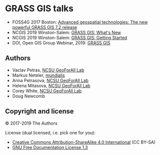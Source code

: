 # GRASS GIS talks

* FOSS4G 2017 Boston: [Advanced geospatial technologies: The new powerful GRASS GIS 7.2 release](https://wenzeslaus.github.io/grass-gis-talks/foss4g2017.html)
* NCGIS 2019 Winston-Salem: [GRASS GIS: What's New](https://wenzeslaus.github.io/grass-gis-talks/ncgis2019_whats_new.html)
* NCGIS 2019 Winston-Salem: [GRASS GIS: Getting Started](https://wenzeslaus.github.io/grass-gis-talks/ncgis2019_getting_started.html)
* DOI, Open GIS Group Webinar, 2019: [GRASS GIS](https://wenzeslaus.github.io/grass-gis-talks/doi2019_grass_gis.html)

## Authors

* Vaclav Petras, [NCSU GeoForAll Lab](http://geospatial.ncsu.edu/geoforall)
* Markus Neteler, [mundialis](http://mundialis.de/)
* Anna Petrasova, [NCSU GeoForAll Lab](http://geospatial.ncsu.edu/geoforall)
* Helena Mitasova, [NCSU GeoForAll Lab](http://geospatial.ncsu.edu/geoforall)
* Corey White, [NCSU GeoForAll Lab](http://geospatial.ncsu.edu/geoforall)
* Doug Newcomb

## Copyright and license

&copy; 2017-2019 The Authors

License (dual licensed, i.e. pick one for you):
* [Creative Commons Attribution-ShareAlike 4.0 International](https://creativecommons.org/licenses/by-sa/4.0/) (CC BY-SA)
* [GNU Free Documentation License 1.3](https://www.gnu.org/licenses/fdl-1.3.en.html)

